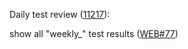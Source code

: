 Daily test review ([11217](https://sof-ci.sh.intel.com/#/result/planresultdetail/11217)):

show all "weekly_" test results ([WEB#77](https://github.com/intel-innersource/drivers.audio.ci.sof-web/pull/77))
